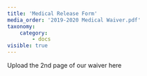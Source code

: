 ```yaml
---
title: 'Medical Release Form'
media_order: '2019-2020 Medical Waiver.pdf'
taxonomy:
    category:
        - docs
visible: true
---
```


Upload the 2nd page of our waiver here